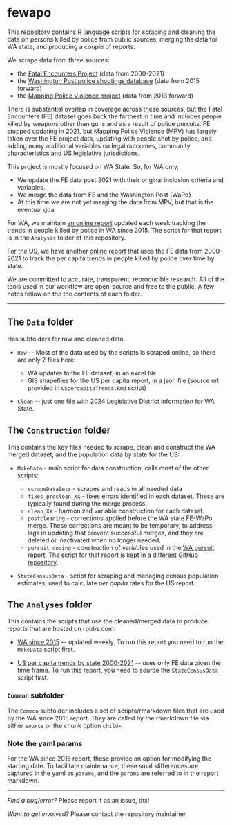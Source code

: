 # fewapo

This repository contains R language scripts for scraping and cleaning the data on persons killed by police from public sources, merging the data for WA state, and producing a couple of reports.

We scrape data from three sources:

* the [Fatal Encounters Project](https://fatalencounters.org/) (data from 2000-2021)
* the [Washington Post police shootings database](https://www.washingtonpost.com/graphics/investigations/police-shootings-database) (data from 2015 forward) 
* the [Mapping Police Violence project](https://mappingpoliceviolence.us) (data from 2013 forward)

There is substantial overlap in coverage across these sources, but the Fatal Encounters (FE) dataset goes back the farthest in time and includes people killed by weapons other than guns and as a result of police pursuits.  FE stopped updating in 2021, but Mapping Police Violence (MPV) has largely taken over the FE project data, updating with people shot by police, and adding many additional variables on legal outcomes, community characteristics and US legislative jurisdictions.

This project is mostly focused on WA State.  So, for WA only, 

* We update the FE data post 2021 with their original inclusion criteria and variables.
* We merge the data from FE and the Washington Post (WaPo)
* At this time we are not yet merging the data from MPV, but that is the eventual goal

For WA, we maintain [an online report](https://rpubs.com/moxbox/wa_since2015) updated each week tracking the trends in people killed by police in WA since 2015.  The script for that report is in the `Analysis` folder of this repository.

For the US, we have another [online report](https://rpubs.com/moxbox/statepercapitatrends) that uses the FE data from 2000-2021 to track the per capita trends in people killed by police over time by state.  

We are committed to accurate, transparent, reproducible research.  All of the tools used in our workflow are open-source and free to the public.  A few notes follow on the the contents of each folder.

____

## The `Data` folder

Has subfolders for raw and cleaned data.  

* `Raw` -- Most of the data used by the scripts is scraped online, so there are only 2 files here:  
  * WA updates to the FE dataset, in an excel file  
  * GIS shapefiles for the US per capita report, in a json file (source url provided in `USpercapitaTrends.Rmd` script)

* `Clean` -- just one file with 2024 Legislative District information for WA State.

## The `Construction` folder 

This contains the key files needed to scrape, clean and construct the WA merged dataset, and the population data by state for the US:

* `MakeData` - main script for data construction, calls most of the other scripts:
  * `scrapeDataSets` - scrapes and reads in all needed data
  * `fixes_preclean_XX` - fixes errors identified in each dataset. These are typically found during the merge process.
  * `clean_XX` - harmonized variable construction for each dataset.
  *  `postcleaning` - corrections applied before the WA state FE-WaPo merge.  These corrections are meant to be temporary, to address lags in updating that prevent successful merges, and they are deleted or inactivated when no longer needed.
  *  `pursuit_coding` - construction of variables used in the [WA pursuit report](https://rpubs.com/moxbox/wa_pursuits).  The script for that report is kept in [a different GitHub repository](https://github.com/nextstepswa/Pursuits).

* `StateCensusData` - script for scraping and managing census population estimates, used to calculate *per capita* rates for the US report.


## The `Analyses` folder

This contains the scripts that use the cleaned/merged data to produce reports that are hosted on rpubs.com:

* [WA since 2015](https://rpubs.com/moxbox/wa_since2015) -- updated weekly.  To run this report you need to run the `MakeData` script first.

* [US per capita trends by state 2000-2021](https://rpubs.com/moxbox/statepercapitatrends) -- uses only FE data given the time frame.  To run this report, you need to source the `StateCensusData` script first.

### `Common` subfolder

The `Common` subfolder includes a set of scripts/rmarkdown files that are used by the WA since 2015 report.  They are called by the rmarkdown file via either `source` or the chunk option `child=`.

### Note the yaml params

For the WA since 2015 report, these provide an option for modifying the starting date.  To facilitate maintenance, these small differences are captured in the yaml as `params`, and the `params` are referred to in the report markdown. 

____

*Find a bug/error?*  Please report it as an issue, thx!

*Want to get involved?* Please contact the repository maintainer
